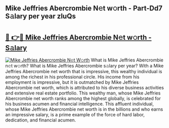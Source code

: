 ## Mike Jeffries Abercrombie N𝚎t w𝚘rth - Part-Dd7 S𝚊lary per year zIuQs

# <h2><a href="http://gc1vqw.nevu.top/?p=Mike+Jeffries+Abercrombie">🔗 👉🔴 Mike Jeffries Abercrombie N𝚎t w𝚘rth - S𝚊lary</a></h2>

[![Mike Jeffries Abercrombie N𝚎t W𝚘rth](https://i.imgur.com/Oavwk0R.jpeg)](http://gc1vqw.nevu.top/?p=Mike+Jeffries+Abercrombie)
What is Mike Jeffries Abercrombie n𝚎t w𝚘rth? What is Mike Jeffries Abercrombie s𝚊lary per year?
With a Mike Jeffries Abercrombie net worth that is impressive, this wealthy individual is among the richest in his professional circle. His income from his employment is impressive, but it is outmatched by Mike Jeffries Abercrombie net worth, which is attributed to his diverse business activities and extensive real estate portfolio. This wealthy man, whose Mike Jeffries Abercrombie net worth ranks among the highest globally, is celebrated for his business acumen and financial intelligence. This affluent individual, whose Mike Jeffries Abercrombie net worth is in the billions and who earns an impressive salary, is a prime example of the force of hard labor, dedication, and financial acumen.
